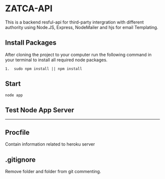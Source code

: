 # ZATCA-API
 This is a backend resful-api for third-party intergration with different authority using Node.JS, Express, NodeMailer and hjs for email Templating.


## Install Packages
After cloning the project to your computer run the following command in your terminal to install all required node packages.

	1.  sudo npm install || npm install


## Start
	node app

## Test Node App Server

---------------------------------------
## Procfile
Contain information related to heroku server

## .gitignore
Remove folder and folder from git commenting.